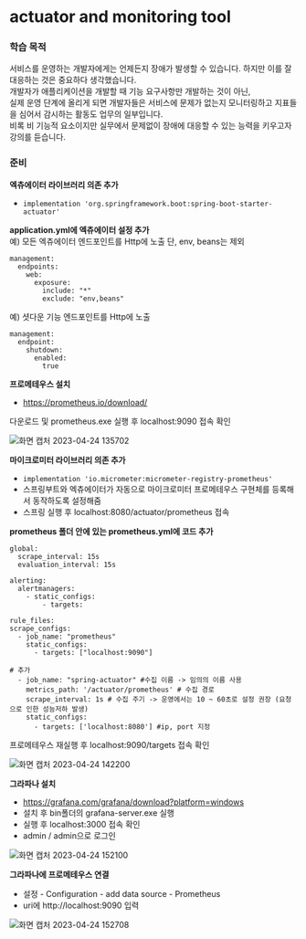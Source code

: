# actuator and monitoring tool
### 학습 목적
서비스를 운영하는 개발자에게는 언제든지 장애가 발생할 수 있습니다. 하지만 이를 잘 대응하는 것은 중요하다 생각했습니다. <br>
개발자가 애플리케이션을 개발할 때 기능 요구사항만 개발하는 것이 아닌, <br>
실제 운영 단계에 올리게 되면 개발자들은 서비스에 문제가 없는지 모니터링하고 지표들을 심어서 감시하는 활동도 업무의 일부입니다. <br>
비록 비 기능적 요소이지만 실무에서 문제없이 장애에 대응할 수 있는 능력을 키우고자 강의를 듣습니다.

### 준비
**엑츄에이터 라이브러리 의존 추가**
- `implementation 'org.springframework.boot:spring-boot-starter-actuator'` <br>

**application.yml에 엑츄에이터 설정 추가** <br>
예) 모든 엑츄에이터 엔드포인트를 Http에 노출 단, env, beans는 제외
```
management:
  endpoints:
    web:
      exposure:
        include: "*"
        exclude: "env,beans"
```        

예) 셧다운 기능 엔드포인트를 Http에 노출
```
management:
  endpoint:
    shutdown:
      enabled:
        true
```

**프로메테우스 설치**
- https://prometheus.io/download/ <br>

다운로드 및 prometheus.exe 실행 후 localhost:9090 접속 확인

![화면 캡처 2023-04-24 135702](https://user-images.githubusercontent.com/110963294/233903473-f65fec28-b764-4c68-bc90-14b3cdb3a883.png)

**마이크로미터 라이브러리 의존 추가**
- `implementation 'io.micrometer:micrometer-registry-prometheus'`
- 스프링부트와 엑츄에이터가 자동으로 마이크로미터 프로메테우스 구현체를 등록해서 동작하도록 설정해줌
- 스프링 실행 후 localhost:8080/actuator/prometheus 접속 

**prometheus 폴더 안에 있는 prometheus.yml에 코드 추가**
```
global:
  scrape_interval: 15s
  evaluation_interval: 15s 

alerting:
  alertmanagers:
    - static_configs:
        - targets:

rule_files:
scrape_configs:
  - job_name: "prometheus"
    static_configs:
      - targets: ["localhost:9090"]
      
# 추가
  - job_name: "spring-actuator" #수집 이름 -> 임의의 이름 사용
    metrics_path: '/actuator/prometheus' # 수집 경로
    scrape_interval: 1s # 수집 주기 -> 운영에서는 10 ~ 60초로 설정 권장 (요청으로 인한 성능저하 발생)
    static_configs: 
      - targets: ['localhost:8080'] #ip, port 지정
```
프로메테우스 재실행 후 localhost:9090/targets 접속 확인

![화면 캡처 2023-04-24 142200](https://user-images.githubusercontent.com/110963294/233906629-1061aa92-2ca1-477d-ab64-8ad25d47a288.png)

**그라파나 설치**
- https://grafana.com/grafana/download?platform=windows
- 설치 후 bin폴더의 grafana-server.exe 실행
- 실행 후 localhost:3000 접속 확인
- admin / admin으로 로그인

![화면 캡처 2023-04-24 152100](https://user-images.githubusercontent.com/110963294/233915103-b4623704-dffd-47d4-b5e1-8e9104eb61ed.png)

**그라파나에 프로메테우스 연결**
- 설정 - Configuration - add data source - Prometheus
- uri에 http://localhost:9090 입력

![화면 캡처 2023-04-24 152708](https://user-images.githubusercontent.com/110963294/233916085-1aa1042f-0113-4c9f-9519-3906c7f9f7ff.png)

